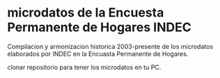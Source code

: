 # microdatos de la Encuesta Permanente de Hogares INDEC

Compilacion y armonizacion historica 2003-presente de los microdatos elaborados por INDEC en la Encuasta Permanente de Hogares.

clonar repositorio para tener los microdatos en tu PC.
